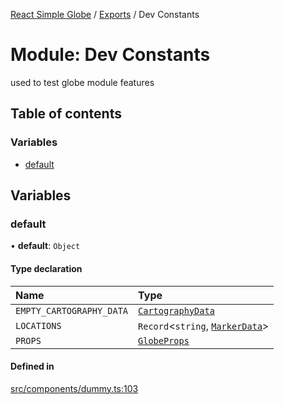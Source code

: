 [React Simple Globe](../README.md) / [Exports](../modules.md) / Dev Constants

# Module: Dev Constants

used to test globe module features

## Table of contents

### Variables

- [default](Dev_Constants.md#default)

## Variables

### default

• **default**: `Object`

#### Type declaration

| Name | Type |
| :------ | :------ |
| `EMPTY_CARTOGRAPHY_DATA` | [`CartographyData`](../classes/Globe_Cartography_Classes.CartographyData.md) |
| `LOCATIONS` | `Record`<`string`, [`MarkerData`](../interfaces/Globe_Markers_Types.MarkerData.md)\> |
| `PROPS` | [`GlobeProps`](../interfaces/Globe_Types.GlobeProps.md) |

#### Defined in

[src/components/dummy.ts:103](https://github.com/Gaushao/d3-react-globe/blob/0a8a5c1/src/components/dummy.ts#L103)
